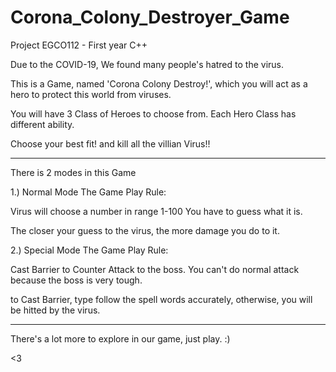 # Corona_Colony_Destroyer_Game
Project EGCO112 - First year C++

Due to the COVID-19, We found many people's hatred to the virus.

This is a Game, named 'Corona Colony Destroy!', which you will act
as a hero to protect this world from viruses.

You will have 3 Class of Heroes to choose from.
Each Hero Class has different ability.

Choose your best fit! and kill all the villian Virus!!

--------------------
There is 2 modes in this Game

1.) Normal Mode
The Game Play Rule:

Virus will choose a number in range 1-100
You have to guess what it is.

The closer your guess to the virus, 
the more damage you do to it.

2.) Special Mode
The Game Play Rule:

Cast Barrier to Counter Attack to the boss.
You can't do normal attack because the boss is very tough.

to Cast Barrier, type follow the spell words accurately,
otherwise, you will be hitted by the virus.

---------------------
There's a lot more to explore in our game, just play. :)

<3